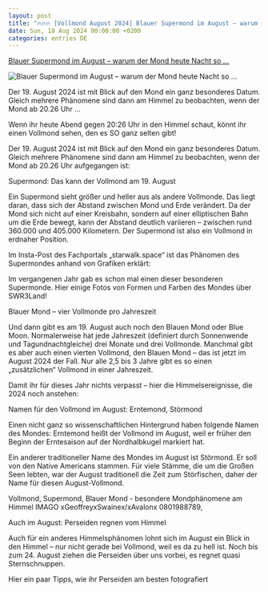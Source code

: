 ```yaml
---
layout: post
title: "🔥🔥🔥 [Vollmond August 2024] Blauer Supermond im August – warum der Mond heute Nacht so ..."
date: Sun, 18 Aug 2024 00:00:00 +0200
categories: entries DE
---
```

[Blauer Supermond im August – warum der Mond heute Nacht so ...](https://www.swr3.de/aktuell/nachrichten/vollmond-august-100.html)

![Blauer Supermond im August – warum der Mond heute Nacht so ...](https://www.swr3.de/aktuell/nachrichten/1724073524809%2Cvollmond-104~_v-16x9@2dL_-6c42aff4e68b43c7868c3240d3ebfa29867457da.jpg)

Der 19. August 2024 ist mit Blick auf den Mond ein ganz besonderes Datum. Gleich mehrere Phänomene sind dann am Himmel zu beobachten, wenn der Mond ab 20.26 Uhr ...

Wenn ihr heute Abend gegen 20:26 Uhr in den Himmel schaut, könnt ihr einen Vollmond sehen, den es SO ganz selten gibt!

Der 19. August 2024 ist mit Blick auf den Mond ein ganz besonderes Datum. Gleich mehrere Phänomene sind dann am Himmel zu beobachten, wenn der Mond ab 20.26 Uhr aufgegangen ist:

Supermond: Das kann der Vollmond am 19. August

Ein Supermond sieht größer und heller aus als andere Vollmonde. Das liegt daran, dass sich der Abstand zwischen Mond und Erde verändert. Da der Mond sich nicht auf einer Kreisbahn, sondern auf einer elliptischen Bahn um die Erde bewegt, kann der Abstand deutlich variieren – zwischen rund 360.000 und 405.000 Kilometern. Der Supermond ist also ein Vollmond in erdnaher Position.

Im Insta-Post des Fachportals „starwalk.space“ ist das Phänomen des Supermondes anhand von Grafiken erklärt:

Im vergangenen Jahr gab es schon mal einen dieser besonderen Supermonde. Hier einige Fotos von Formen und Farben des Mondes über SWR3Land!

Blauer Mond – vier Vollmonde pro Jahreszeit

Und dann gibt es am 19. August auch noch den Blauen Mond oder Blue Moon. Normalerweise hat jede Jahreszeit (definiert durch Sonnenwende und Tagundnachtgleiche) drei Monate und drei Vollmonde. Manchmal gibt es aber auch einen vierten Vollmond, den Blauen Mond – das ist jetzt im August 2024 der Fall. Nur alle 2,5 bis 3 Jahre gibt es so einen „zusätzlichen“ Vollmond in einer Jahreszeit.

Damit ihr für dieses Jahr nichts verpasst – hier die Himmelsereignisse, die 2024 noch anstehen:

Namen für den Vollmond im August: Erntemond, Störmond

Einen nicht ganz so wissenschaftlichen Hintergrund haben folgende Namen des Mondes: Erntemond heißt der Vollmond im August, weil er früher den Beginn der Erntesaison auf der Nordhalbkugel markiert hat.

Ein anderer traditioneller Name des Mondes im August ist Störmond. Er soll von den Native Americans stammen. Für viele Stämme, die um die Großen Seen lebten, war der August traditionell die Zeit zum Störfischen, daher der Name für diesen August-Vollmond.

Vollmond, Supermond, Blauer Mond - besondere Mondphänomene am Himmel IMAGO xGeoffreyxSwainex/xAvalonx 0801988789,

Auch im August: Perseiden regnen vom Himmel

Auch für ein anderes Himmelsphänomen lohnt sich im August ein Blick in den Himmel – nur nicht gerade bei Vollmond, weil es da zu hell ist. Noch bis zum 24. August ziehen die Perseiden über uns vorbei, es regnet quasi Sternschnuppen.

Hier ein paar Tipps, wie ihr Perseiden am besten fotografiert

